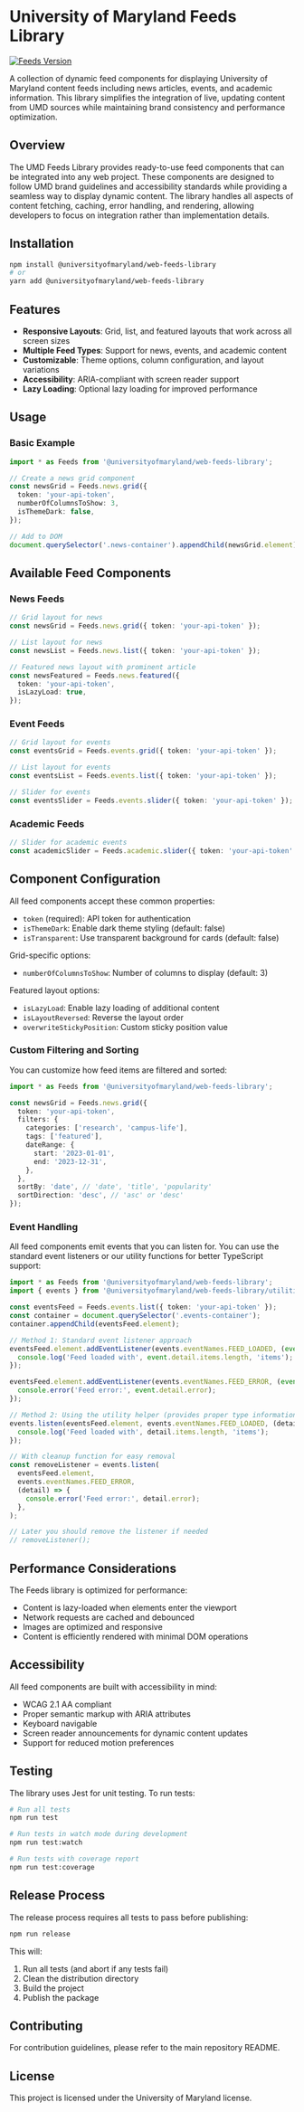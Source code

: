 # University of Maryland Feeds Library

[![Feeds Version](https://img.shields.io/badge/Feeds-v1.0.2-blue)](https://www.npmjs.com/package/@universityofmaryland/web-feeds-library)

A collection of dynamic feed components for displaying University of Maryland content feeds including news articles, events, and academic information. This library simplifies the integration of live, updating content from UMD sources while maintaining brand consistency and performance optimization.

## Overview

The UMD Feeds Library provides ready-to-use feed components that can be integrated into any web project. These components are designed to follow UMD brand guidelines and accessibility standards while providing a seamless way to display dynamic content. The library handles all aspects of content fetching, caching, error handling, and rendering, allowing developers to focus on integration rather than implementation details.

## Installation

```bash
npm install @universityofmaryland/web-feeds-library
# or
yarn add @universityofmaryland/web-feeds-library
```

## Features

- **Responsive Layouts**: Grid, list, and featured layouts that work across all screen sizes
- **Multiple Feed Types**: Support for news, events, and academic content
- **Customizable**: Theme options, column configuration, and layout variations
- **Accessibility**: ARIA-compliant with screen reader support
- **Lazy Loading**: Optional lazy loading for improved performance

## Usage

### Basic Example

```typescript
import * as Feeds from '@universityofmaryland/web-feeds-library';

// Create a news grid component
const newsGrid = Feeds.news.grid({
  token: 'your-api-token',
  numberOfColumnsToShow: 3,
  isThemeDark: false,
});

// Add to DOM
document.querySelector('.news-container').appendChild(newsGrid.element);
```

## Available Feed Components

### News Feeds

```typescript
// Grid layout for news
const newsGrid = Feeds.news.grid({ token: 'your-api-token' });

// List layout for news
const newsList = Feeds.news.list({ token: 'your-api-token' });

// Featured news layout with prominent article
const newsFeatured = Feeds.news.featured({
  token: 'your-api-token',
  isLazyLoad: true,
});
```

### Event Feeds

```typescript
// Grid layout for events
const eventsGrid = Feeds.events.grid({ token: 'your-api-token' });

// List layout for events
const eventsList = Feeds.events.list({ token: 'your-api-token' });

// Slider for events
const eventsSlider = Feeds.events.slider({ token: 'your-api-token' });
```

### Academic Feeds

```typescript
// Slider for academic events
const academicSlider = Feeds.academic.slider({ token: 'your-api-token' });
```

## Component Configuration

All feed components accept these common properties:

- `token` (required): API token for authentication
- `isThemeDark`: Enable dark theme styling (default: false)
- `isTransparent`: Use transparent background for cards (default: false)

Grid-specific options:

- `numberOfColumnsToShow`: Number of columns to display (default: 3)

Featured layout options:

- `isLazyLoad`: Enable lazy loading of additional content
- `isLayoutReversed`: Reverse the layout order
- `overwriteStickyPosition`: Custom sticky position value

### Custom Filtering and Sorting

You can customize how feed items are filtered and sorted:

```typescript
import * as Feeds from '@universityofmaryland/web-feeds-library';

const newsGrid = Feeds.news.grid({
  token: 'your-api-token',
  filters: {
    categories: ['research', 'campus-life'],
    tags: ['featured'],
    dateRange: {
      start: '2023-01-01',
      end: '2023-12-31',
    },
  },
  sortBy: 'date', // 'date', 'title', 'popularity'
  sortDirection: 'desc', // 'asc' or 'desc'
});
```

### Event Handling

All feed components emit events that you can listen for. You can use the standard event listeners or our utility functions for better TypeScript support:

```typescript
import * as Feeds from '@universityofmaryland/web-feeds-library';
import { events } from '@universityofmaryland/web-feeds-library/utilities';

const eventsFeed = Feeds.events.list({ token: 'your-api-token' });
const container = document.querySelector('.events-container');
container.appendChild(eventsFeed.element);

// Method 1: Standard event listener approach
eventsFeed.element.addEventListener(events.eventNames.FEED_LOADED, (event) => {
  console.log('Feed loaded with', event.detail.items.length, 'items');
});

eventsFeed.element.addEventListener(events.eventNames.FEED_ERROR, (event) => {
  console.error('Feed error:', event.detail.error);
});

// Method 2: Using the utility helper (provides proper type information)
events.listen(eventsFeed.element, events.eventNames.FEED_LOADED, (detail) => {
  console.log('Feed loaded with', detail.items.length, 'items');
});

// With cleanup function for easy removal
const removeListener = events.listen(
  eventsFeed.element,
  events.eventNames.FEED_ERROR,
  (detail) => {
    console.error('Feed error:', detail.error);
  },
);

// Later you should remove the listener if needed
// removeListener();
```

## Performance Considerations

The Feeds library is optimized for performance:

- Content is lazy-loaded when elements enter the viewport
- Network requests are cached and debounced
- Images are optimized and responsive
- Content is efficiently rendered with minimal DOM operations

## Accessibility

All feed components are built with accessibility in mind:

- WCAG 2.1 AA compliant
- Proper semantic markup with ARIA attributes
- Keyboard navigable
- Screen reader announcements for dynamic content updates
- Support for reduced motion preferences

## Testing

The library uses Jest for unit testing. To run tests:

```bash
# Run all tests
npm run test

# Run tests in watch mode during development
npm run test:watch

# Run tests with coverage report
npm run test:coverage
```

## Release Process

The release process requires all tests to pass before publishing:

```bash
npm run release
```

This will:

1. Run all tests (and abort if any tests fail)
2. Clean the distribution directory
3. Build the project
4. Publish the package

## Contributing

For contribution guidelines, please refer to the main repository README.

## License

This project is licensed under the University of Maryland license.
